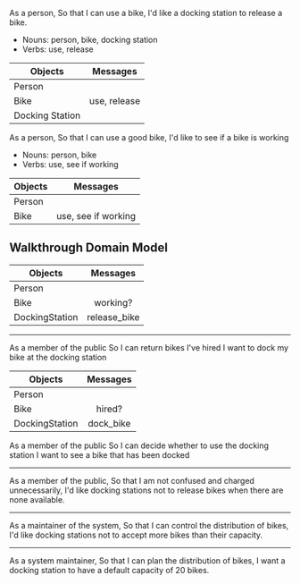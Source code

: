 As a person,
So that I can use a bike,
I'd like a docking station to release a bike.

- Nouns: person, bike, docking station
- Verbs: use, release

|Objects        |Messages    |
|---------------|:----------:|
|Person         |            |
|Bike           |use, release|
|Docking Station|            |

As a person,
So that I can use a good bike,
I'd like to see if a bike is working

- Nouns: person, bike
- Verbs: use, see if working

|Objects        |Messages           |
|---------------|:-----------------:|
|Person         |                   |
|Bike           |use, see if working|

Walkthrough Domain Model
-------------

|Objects        |Messages           |
|---------------|:-----------------:|
|Person         |                   |
|Bike           |working?           |
|DockingStation |release_bike       |

---

As a member of the public
So I can return bikes I've hired
I want to dock my bike at the docking station

|Objects        |Messages           |
|---------------|:-----------------:|
|Person         |                   |
|Bike           |hired?             |
|DockingStation |dock_bike          |

As a member of the public
So I can decide whether to use the docking station
I want to see a bike that has been docked

---

As a member of the public,
So that I am not confused and charged unnecessarily,
I'd like docking stations not to release bikes when there are none available.

---

As a maintainer of the system,
So that I can control the distribution of bikes,
I'd like docking stations not to accept more bikes than their capacity.

---

As a system maintainer,
So that I can plan the distribution of bikes,
I want a docking station to have a default capacity of 20 bikes.
